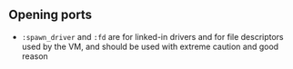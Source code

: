## Opening ports
- `:spawn_driver` and `:fd` are for linked-in drivers and for file descriptors used by the VM, and should be used with extreme caution and good reason